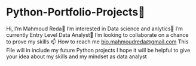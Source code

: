 # Python-Portfolio-Projects👋 
Hi, I’m Mahmoud Reda👀
I’m interested in Data science and anlytics🌱
I’m currently Entry Level Data Analyst💞️
I’m looking to collaborate on a chance to prove my skills 📫
How to reach me bio.mahmoudreda@gmail.com
This File will in include my future Python projects I hope it will be helpful to give your idea about my skills and my mindset as data analyst

